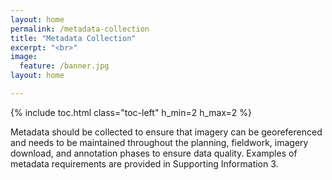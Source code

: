 ```yaml
---
layout: home
permalink: /metadata-collection
title: "Metadata Collection"
excerpt: "<br>"
image:
  feature: /banner.jpg
layout: home

---
```

{% include toc.html class="toc-left" h_min=2 h_max=2 %} 

Metadata should be collected to ensure that imagery can be georeferenced and needs to be maintained throughout the planning, fieldwork, imagery download, and annotation phases to ensure data quality. Examples of metadata requirements are provided in Supporting Information 3.
